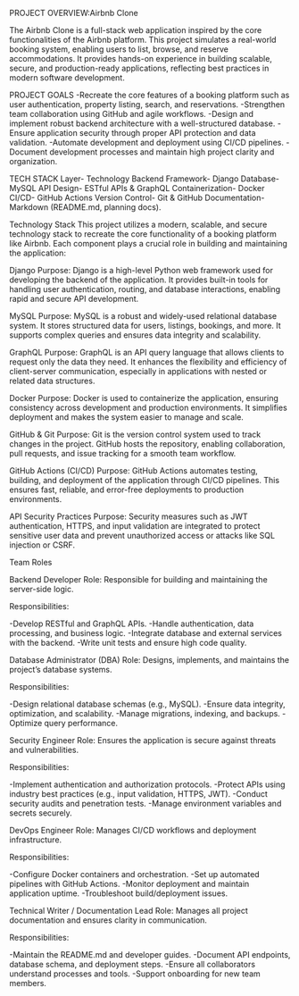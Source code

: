 PROJECT OVERVIEW:Airbnb Clone

The Airbnb Clone is a full-stack web application inspired by the core functionalities of the Airbnb platform.
This project simulates a real-world booking system, enabling users to list, browse, and reserve accommodations.
It provides hands-on experience in building scalable, secure, and production-ready applications, reflecting best practices in modern software development.

PROJECT GOALS
-Recreate the core features of a booking platform such as user authentication, property listing, search, and reservations.
-Strengthen team collaboration using GitHub and agile workflows.
-Design and implement robust backend architecture with a well-structured database.
-Ensure application security through proper API protection and data validation.
-Automate development and deployment using CI/CD pipelines.
-Document development processes and maintain high project clarity and organization.

TECH STACK
Layer- Technology
Backend Framework- Django
Database- MySQL
API Design- ESTful APIs & GraphQL
Containerization- Docker
CI/CD- GitHub Actions
Version Control- Git & GitHub
Documentation- Markdown (README.md, planning docs).

Technology Stack
This project utilizes a modern, scalable, and secure technology stack to recreate the core functionality of a booking platform like Airbnb. Each component plays a crucial role in building and maintaining the application:

Django
Purpose: Django is a high-level Python web framework used for developing the backend of the application. It provides built-in tools for handling user authentication, routing, and database interactions, enabling rapid and secure API development.

MySQL
Purpose: MySQL is a robust and widely-used relational database system. It stores structured data for users, listings, bookings, and more. It supports complex queries and ensures data integrity and scalability.

GraphQL
Purpose: GraphQL is an API query language that allows clients to request only the data they need. It enhances the flexibility and efficiency of client-server communication, especially in applications with nested or related data structures.

Docker
Purpose: Docker is used to containerize the application, ensuring consistency across development and production environments. It simplifies deployment and makes the system easier to manage and scale.

GitHub & Git
Purpose: Git is the version control system used to track changes in the project. GitHub hosts the repository, enabling collaboration, pull requests, and issue tracking for a smooth team workflow.

GitHub Actions (CI/CD)
Purpose: GitHub Actions automates testing, building, and deployment of the application through CI/CD pipelines. This ensures fast, reliable, and error-free deployments to production environments.

API Security Practices
Purpose: Security measures such as JWT authentication, HTTPS, and input validation are integrated to protect sensitive user data and prevent unauthorized access or attacks like SQL injection or CSRF.

Team Roles

Backend Developer
Role: Responsible for building and maintaining the server-side logic.

Responsibilities:

-Develop RESTful and GraphQL APIs.
-Handle authentication, data processing, and business logic.
-Integrate database and external services with the backend.
-Write unit tests and ensure high code quality.

Database Administrator (DBA)
Role: Designs, implements, and maintains the project’s database systems.

Responsibilities:

-Design relational database schemas (e.g., MySQL).
-Ensure data integrity, optimization, and scalability.
-Manage migrations, indexing, and backups.
-Optimize query performance.

Security Engineer
Role: Ensures the application is secure against threats and vulnerabilities.

Responsibilities:

-Implement authentication and authorization protocols.
-Protect APIs using industry best practices (e.g., input validation, HTTPS, JWT).
-Conduct security audits and penetration tests.
-Manage environment variables and secrets securely.

DevOps Engineer
Role: Manages CI/CD workflows and deployment infrastructure.

Responsibilities:

-Configure Docker containers and orchestration.
-Set up automated pipelines with GitHub Actions.
-Monitor deployment and maintain application uptime.
-Troubleshoot build/deployment issues.

Technical Writer / Documentation Lead
Role: Manages all project documentation and ensures clarity in communication.

Responsibilities:

-Maintain the README.md and developer guides.
-Document API endpoints, database schema, and deployment steps.
-Ensure all collaborators understand processes and tools.
-Support onboarding for new team members.

